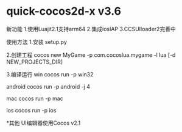 # quick-cocos2d-x v3.6

新功能
1.使用Luajit2.1支持arm64
2.集成iosIAP
3.CCSUIloader2完善中


使用方法
1.安装 
setup.py

2.创建工程 
cocos new MyGame -p com.cocoslua.mygame -l lua [-d NEW_PROJECTS_DIR]

3.编译运行
win
cocos run -p win32 

android
cocos run -p android -j 4

mac
cocos run -p mac

ios
cocos run -p ios

*其他
UI编辑器使用Cocos v2.1
